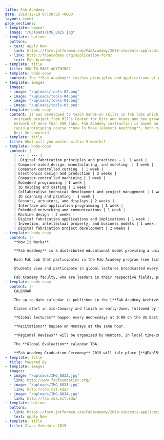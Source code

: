 ```yaml
---
title: Fab Academy
date: 2018-12-19 07:38:58 +0000
layout: event
page_sections:
- template: banner
  image: "/uploads/IMG_8825.jpg"
- template: buttons
  buttons:
  - text: Apply Now
    link: https://form.jotformeu.com/FabAcademy/2019-students-application
  - link: http://fabacademy.org/application-form/
    text: Fab Academy
- template: title
  title: HOW TO MAKE ANYTHING?
- template: body-copy
  content: The **Fab Academy** teaches principles and applications of digital fabrication.
- template: images
  images:
  - image: "/uploads/tools-02.png"
  - image: "/uploads/tools-04.png"
  - image: "/uploads/tools-01.png"
  - image: "/uploads/tools-03.png"
- template: body-copy
  content: It was developed to teach hands-on skills in fab labs which began as an
    outreach project from MIT’s Center for Bits and Atoms and has grown into a global
    network of more than 500 labs. Fab Academy instruction is based on MIT’s popular
    rapid-prototyping course **How To Make (almost) Anything**, both taught by Prof.
    Neil Gershenfeld.
- template: title
  title: What will you master within 5 months?
- template: body-copy
  content: |
    | --- | --- |
    |  Digital fabrication principles and practices – |  1 week |
    | Computer-aided design, manufacturing, and modeling  | 1 week |
    | Computer-controlled cutting  | 1 week |
    | Electronics design and production | 2 weeks |
    | Computer-controlled machining | 1 week |
    | Embedded programming | 1 week |
    | 3D molding and casting | 1 week |
    | Collaborative technical development and project management | 1 week |
    | 3D scanning and printing | 1 week |
    | Sensors, actuators, and displays | 2 weeks |
    | Interface and application programming | 1 week |
    | Embedded networking and communications | 1 week |
    | Machine design | 2 weeks |
    | Digital fabrication applications and implications | 1 week |
    | Invention, intellectual property, and business models | 1 week |
    | Digital fabrication project development | 2 weeks |
- template: body-copy
  content: |-
    **How It Works**

    **Fab Academy** is a distributed educational model providing a unique educational experience.

    Each Fab Lab that participates in the Fab Academy program (see list [here](http://fabacademy.org/2017-nodes-supernodes/)) is part of a global Fab Lab / Fab Academy network. These Fab Labs are Nodes that offer the Fab Academy program.

    Students view and participate in global lectures broadcasted every Wednesdays at 9:00 am – 12:00 pm EST. The lectures are recorded and available to students throughout the semester. In addition to the lectures, there are 2 / 3 lab days each week where students have access the digital fabrication equipment and personal help with projects. Each Fab Lab will establish the schedule for these Lab days.

    Fab Academy faculty, who are leaders in their respective fields, provide global video lectures, supervise academic content, and guide research. Hands-on instruction in the labs is provided by instructors who supervise and evaluate Certificates, develop and disseminate instructional material, and assist with projects.
- template: body-copy
  content: |-
    CALENDAR

    The up-to-date calendar is published in the [**Fab Academy Archive**](http://fab.academany.org/2019/schedule.html)

    Clases start in mid-January and finish in early-June, followed by the Final Presentation rounds and the Global Evaluation, typically finishing in mid-July.

    **Global lectures** happen every Wednesdays at 9:00 on the US East Coast (ranging from 6:00 on the West Coast to 23:00 in Japan).

    **Recitations** happen on Mondays at the same hour.

    **Regional Reviews** will be organized by Mentors, in local time-zones.

    The **Global Evaluation** calendar TBA.

    **Fab Academy Graduation Ceremony** 2019 will tale place [**@Fab15**](http://fab15.org/) Event, in El Cairo + El Gouna, Egypt (TBA)
- template: title
  title: Powered By
- template: images
  images:
  - image: "/uploads/IMG_8832.jpg"
    link: http://www.fabfoundation.org/
  - image: "/uploads/IMG_8833.jpg"
    link: http://cba.mit.edu/
  - image: "/uploads/IMG_8834.jpg"
    link: http://fab.cba.mit.edu/
- template: buttons
  buttons:
  - link: https://form.jotformeu.com/FabAcademy/2019-students-application
    text: Apply Now
- template: title
  title: Class Schedule 2019

---
```

